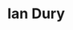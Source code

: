 ---
title: "Ian Dury"
summary: "Ian Robins Dury was a British singer, songwriter and actor who rose to fame in the late 1970s, during the punk and new wave era of rock music. He was the lead singer and lyricist of Ian Dury and the Blockheads, and previously Kilburn and the High Roads."
image: "ian-dury.jpg"
apple_music_artist_url: "None"
wikipedia_url: "https://en.wikipedia.org/wiki/Ian_Dury"
---